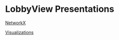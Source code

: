 # LobbyView Presentations
 
[NetworkX](https://hopetambala.github.io/LobbyView-Presentations/networkx/)

[Visualizations](https://hopetambala.github.io/LobbyView-Presentations/visualization/)
